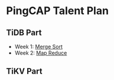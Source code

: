 # PingCAP Talent Plan

## TiDB Part

* Week 1: [Merge Sort](./tidb/mergesort)
* Week 2: [Map Reduce](./tidb/mapreduce)

## TiKV Part
